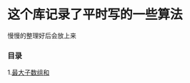 ﻿这个库记录了平时写的一些算法
============================

慢慢的整理好后会放上来

### 目录 

1.[最大子数组和](https://github.com/Imagle/Learning/tree/master/MaxSubArraySum)<br/>
